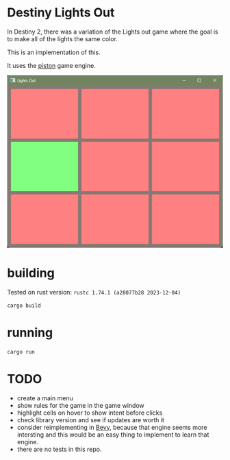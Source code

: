 Destiny Lights Out
==================

In Destiny 2, there was a variation of the Lights out game where the goal is to make all of the lights the same color.

This is an implementation of this.

It uses the [piston](https://www.piston.rs/) game engine.

![Lights out](./docs/example.png)

# building

Tested on rust version: `rustc 1.74.1 (a28077b28 2023-12-04)`

```
cargo build
```

# running

```
cargo run
```

# TODO

- create a main menu
- show rules for the game in the game window
- highlight cells on hover to show intent before clicks
- check library version and see if updates are worth it
- consider reimplementing in [Bevy](https://bevyengine.org/), 
  because that engine seems more intersting and this would be an easy thing to implement to learn that engine.
- there are no tests in this repo. 
